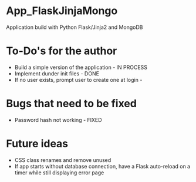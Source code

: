 # App_FlaskJinjaMongo
Application build with Python Flask/Jinja2 and MongoDB

# To-Do's for the author
- Build a simple version of the application - IN PROCESS
- Implement dunder init files - DONE
- If no user exists, prompt user to create one at login - 

# Bugs that need to be fixed
- Password hash not working - FIXED

# Future ideas
- CSS class renames and remove unused
- If app starts without database connection, have a Flask auto-reload on a timer while still displaying error page